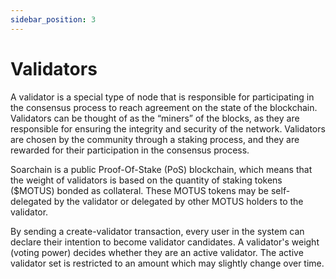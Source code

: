 ```yaml
---
sidebar_position: 3
---
```


# Validators

A validator is a special type of node that is responsible for participating in the consensus process to reach agreement on the state of the blockchain. Validators can be thought of as the “miners” of the blocks, as they are responsible for ensuring the integrity and security of the network. Validators are chosen by the community through a staking process, and they are rewarded for their participation in the consensus process. 

Soarchain is a public Proof-Of-Stake (PoS) blockchain, which means that the weight of validators is based on the quantity of staking tokens ($MOTUS) bonded as collateral. These MOTUS tokens may be self-delegated by the validator or delegated by other MOTUS holders to the validator.

By sending a create-validator transaction, every user in the system can declare their intention to become validator candidates. A validator's weight (voting power) decides whether they are an active validator. The active validator set is restricted to an amount which may slightly change over time.
